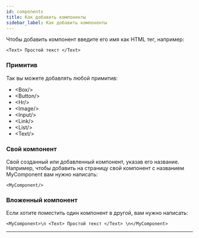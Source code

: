 ```yaml
---
id: components
title: Как добавить компоненты
sidebar_label: Как добавить компоненты
---
```


Чтобы добавить компонент введите его имя как HTML тег, например:

```
<Text> Простой текст </Text>
```

### Примитив

Так вы можете добавлять любой примитив:

-   &lt;Box/&gt;
-   &lt;Button/&gt;
-   &lt;Hr/&gt;
-   &lt;Image/&gt;
-   &lt;Input/&gt;
-   &lt;Link/&gt;
-   &lt;List/&gt;
-   &lt;Text/&gt;

### Свой компонент

Свой созданный или добавленный компонент, указав его название. Например, чтобы добавить на страницу свой компонент с названием MyComponent вам нужно написать:

```
<MyComponent/>
```

### Вложенный компонент

Если хотите поместить один компонент в другой, вам нужно написать:

```
<MyComponent>\n <Text> Простой текст </Text> \n</MyComponent>
```

---
